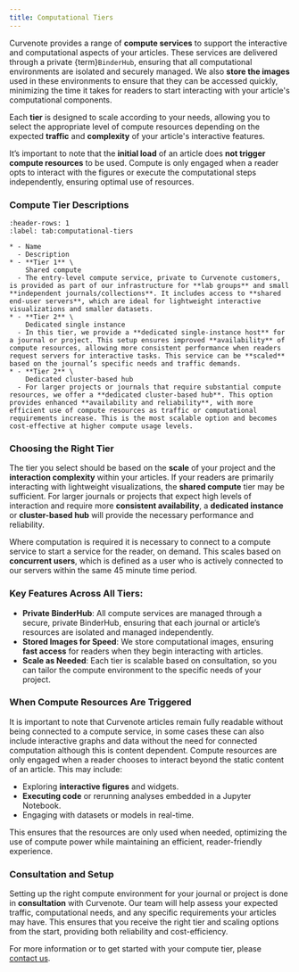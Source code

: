 ```yaml
---
title: Computational Tiers
---
```


Curvenote provides a range of **compute services** to support the interactive and computational aspects of your articles. These services are delivered through a private {term}`BinderHub`, ensuring that all computational environments are isolated and securely managed. We also **store the images** used in these environments to ensure that they can be accessed quickly, minimizing the time it takes for readers to start interacting with your article's computational components.

Each **tier** is designed to scale according to your needs, allowing you to select the appropriate level of compute resources depending on the expected **traffic** and **complexity** of your article's interactive features.

It’s important to note that the **initial load** of an article does **not trigger compute resources** to be used. Compute is only engaged when a reader opts to interact with the figures or execute the computational steps independently, ensuring optimal use of resources.

### Compute Tier Descriptions

```{list-table} Curvenote offers three main computational tiers.
:header-rows: 1
:label: tab:computational-tiers

* - Name
  - Description
* - **Tier 1** \
    Shared compute
  - The entry-level compute service, private to Curvenote customers, is provided as part of our infrastructure for **lab groups** and small **independent journals/collections**. It includes access to **shared end-user servers**, which are ideal for lightweight interactive visualizations and smaller datasets.
* - **Tier 2** \
    Dedicated single instance
  - In this tier, we provide a **dedicated single-instance host** for a journal or project. This setup ensures improved **availability** of compute resources, allowing more consistent performance when readers request servers for interactive tasks. This service can be **scaled** based on the journal’s specific needs and traffic demands.
* - **Tier 2** \
    Dedicated cluster-based hub
  - For larger projects or journals that require substantial compute resources, we offer a **dedicated cluster-based hub**. This option provides enhanced **availability and reliability**, with more efficient use of compute resources as traffic or computational requirements increase. This is the most scalable option and becomes cost-effective at higher compute usage levels.
```

### Choosing the Right Tier

The tier you select should be based on the **scale** of your project and the **interaction complexity** within your articles. If your readers are primarily interacting with lightweight visualizations, the **shared compute** tier may be sufficient. For larger journals or projects that expect high levels of interaction and require more **consistent availability**, a **dedicated instance** or **cluster-based hub** will provide the necessary performance and reliability.

Where computation is required it is necessary to connect to a compute service to start a service for the reader, on demand. This scales based on **concurrent users**, which is defined as a user who is actively connected to our servers within the same 45 minute time period.

### Key Features Across All Tiers:

- **Private BinderHub**: All compute services are managed through a secure, private BinderHub, ensuring that each journal or article’s resources are isolated and managed independently.
- **Stored Images for Speed**: We store computational images, ensuring **fast access** for readers when they begin interacting with articles.
- **Scale as Needed**: Each tier is scalable based on consultation, so you can tailor the compute environment to the specific needs of your project.

### When Compute Resources Are Triggered

It is important to note that Curvenote articles remain fully readable without being connected to a compute service, in some cases these can also include interactive graphs and data without the need for connected computation although this is content dependent. Compute resources are only engaged when a reader chooses to interact beyond the static content of an article. This may include:

- Exploring **interactive figures** and widgets.
- **Executing code** or rerunning analyses embedded in a Jupyter Notebook.
- Engaging with datasets or models in real-time.

This ensures that the resources are only used when needed, optimizing the use of compute power while maintaining an efficient, reader-friendly experience.

### Consultation and Setup

Setting up the right compute environment for your journal or project is done in **consultation** with Curvenote. Our team will help assess your expected traffic, computational needs, and any specific requirements your articles may have. This ensures that you receive the right tier and scaling options from the start, providing both reliability and cost-efficiency.

For more information or to get started with your compute tier, please [contact us](https://curvenote.com/demo).
